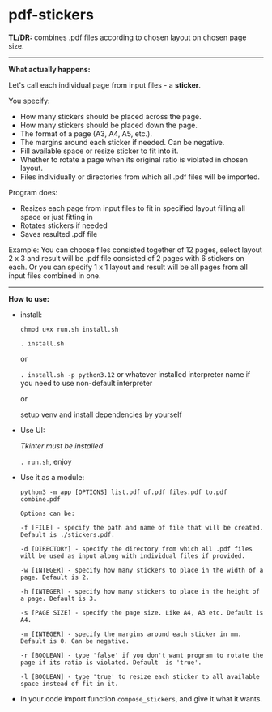 # pdf-stickers

**TL/DR:** combines .pdf files according to chosen layout on chosen page size.

---

**What actually happens:**

Let's call each individual page from input files - a **sticker**.

You specify:
- How many stickers should be placed across the page.
- How many stickers should be placed down the page.
- The format of a page (A3, A4, A5, etc.).
- The margins around each sticker if needed. Can be negative.
- Fill available space or resize sticker to fit into it.
- Whether to rotate a page when its original ratio is violated in chosen layout.
- Files individually or directories from which all .pdf files will be imported.

Program does:
- Resizes each page from input files to fit in specified layout filling all space or just fitting in
- Rotates stickers if needed
- Saves resulted .pdf file

Example:
You can choose files consisted together of 12 pages, select layout 2 x 3 and result will be .pdf file consisted of 2 
pages with 6 stickers on each.
Or you can specify 1 x 1 layout and result will be all pages from all input files combined in one.

---

**How to use:**

- install:
    
    `chmod u+x run.sh install.sh`
    
    `. install.sh`

    or

    `. install.sh -p python3.12` or whatever installed interpreter name if you need to use non-default interpreter
    
    or

    setup venv and install dependencies by yourself


- Use UI:
    
  *Tkinter must be installed* 

    `. run.sh`, 
    enjoy


- Use it as a module:

    `python3 -m app [OPTIONS] list.pdf of.pdf files.pdf to.pdf combine.pdf`
    
    `Options can be:`

    `-f [FILE] - specify the path and name of file that will be created. Default is ./stickers.pdf.`

    `-d [DIRECTORY] - specify the directory from which all .pdf files will be used as input along with individual files
    if provided.`

    `-w [INTEGER] - specify how many stickers to place in the width of a page. Default is 2.`

    `-h [INTEGER] - specify how many stickers to place in the height of a page. Default is 3.`
    
    `-s [PAGE SIZE] - specify the page size. Like A4, A3 etc. Default is A4.`

    `-m [INTEGER] - specify the margins around each sticker in mm. Default is 0. Can be negative.`

    `-r [BOOLEAN] - type 'false' if you don't want program to rotate the page if its ratio is violated. Default 
    is 'true'.`

    `-l [BOOLEAN] - type 'true' to resize each sticker to all available space instead of fit in it.`


- In your code import function `compose_stickers`, and give it what it wants.
